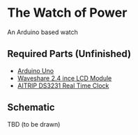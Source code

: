 # The Watch of Power
An Arduino based watch

## Required Parts (Unfinished)
* [Arduino Uno](https://www.amazon.com/dp/B01EWOE0UU)
* [Waveshare 2.4 ince LCD Module](https://www.amazon.com/dp/B08H24H7KX)
* [AITRIP DS3231 Real Time Clock](https://www.amazon.com/dp/B09KPC8JZQ)

## Schematic
TBD (to be drawn)

